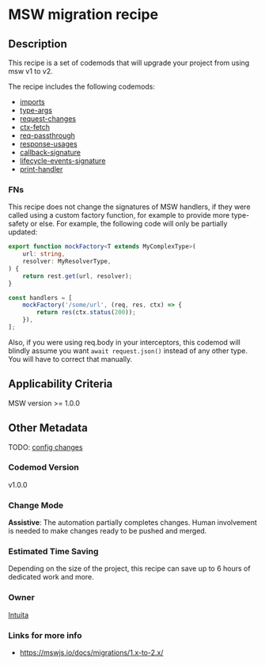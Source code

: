 # MSW migration recipe

## Description

This recipe is a set of codemods that will upgrade your project from using msw v1 to v2.

The recipe includes the following codemods:

-   [imports](https://github.com/codemod-com/codemod-registry/tree/main/codemods/msw/2/imports)
-   [type-args](https://github.com/codemod-com/codemod-registry/tree/main/codemods/msw/2/type-args)
-   [request-changes](https://github.com/codemod-com/codemod-registry/tree/main/codemods/msw/2/request-changes)
-   [ctx-fetch](https://github.com/codemod-com/codemod-registry/tree/main/codemods/msw/2/ctx-fetch)
-   [req-passthrough](https://github.com/codemod-com/codemod-registry/tree/main/codemods/msw/2/req-passthrough)
-   [response-usages](https://github.com/codemod-com/codemod-registry/tree/main/codemods/msw/2/response-usages)
-   [callback-signature](https://github.com/codemod-com/codemod-registry/tree/main/codemods/msw/2/callback-signature)
-   [lifecycle-events-signature](https://github.com/codemod-com/codemod-registry/tree/main/codemods/msw/2/lifecycle-events-signature)
-   [print-handler](https://github.com/codemod-com/codemod-registry/tree/main/codemods/msw/2/print-handler)

### FNs

This recipe does not change the signatures of MSW handlers, if they were called using a custom factory function, for example to provide more type-safety or else. For example, the following code will only be partially updated:

```ts
export function mockFactory<T extends MyComplexType>(
	url: string,
	resolver: MyResolverType,
) {
	return rest.get(url, resolver);
}

const handlers = [
	mockFactory('/some/url', (req, res, ctx) => {
		return res(ctx.status(200));
	}),
];
```

Also, if you were using req.body in your interceptors, this codemod will blindly assume you want `await request.json()` instead of any other type. You will have to correct that manually.

## Applicability Criteria

MSW version >= 1.0.0

## Other Metadata

TODO: [config changes](https://mswjs.io/docs/migrations/1.x-to-2.x/#frequent-issues)

### Codemod Version

v1.0.0

### Change Mode

**Assistive**: The automation partially completes changes. Human involvement is needed to make changes ready to be pushed and merged.

### Estimated Time Saving

Depending on the size of the project, this recipe can save up to 6 hours of dedicated work and more.

### Owner

[Intuita](https://github.com/codemod-com)

### Links for more info

-   https://mswjs.io/docs/migrations/1.x-to-2.x/
